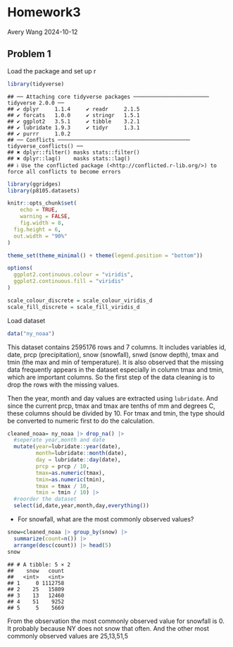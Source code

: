 Homework3
================
Avery Wang
2024-10-12

## Problem 1

Load the package and set up r

``` r
library(tidyverse)
```

    ## ── Attaching core tidyverse packages ──────────────────────── tidyverse 2.0.0 ──
    ## ✔ dplyr     1.1.4     ✔ readr     2.1.5
    ## ✔ forcats   1.0.0     ✔ stringr   1.5.1
    ## ✔ ggplot2   3.5.1     ✔ tibble    3.2.1
    ## ✔ lubridate 1.9.3     ✔ tidyr     1.3.1
    ## ✔ purrr     1.0.2     
    ## ── Conflicts ────────────────────────────────────────── tidyverse_conflicts() ──
    ## ✖ dplyr::filter() masks stats::filter()
    ## ✖ dplyr::lag()    masks stats::lag()
    ## ℹ Use the conflicted package (<http://conflicted.r-lib.org/>) to force all conflicts to become errors

``` r
library(ggridges)
library(p8105.datasets)

knitr::opts_chunk$set(
    echo = TRUE,
    warning = FALSE,
    fig.width = 8,
  fig.height = 6,
  out.width = "90%"
)

theme_set(theme_minimal() + theme(legend.position = "bottom"))

options(
  ggplot2.continuous.colour = "viridis",
  ggplot2.continuous.fill = "viridis"
)

scale_colour_discrete = scale_colour_viridis_d
scale_fill_discrete = scale_fill_viridis_d
```

Load dataset

``` r
data("ny_noaa")
```

This dataset contains 2595176 rows and 7 columns. It includes variables
id, date, prcp (precipitation), snow (snowfall), snwd (snow depth), tmax
and tmin (the max and min of temperature). It is also observed that the
missing data frequently appears in the dataset especially in column tmax
and tmin, which are important columns. So the first step of the data
cleaning is to drop the rows with the missing values.

Then the year, month and day values are extracted using `lubridate`. And
since the current prcp, tmax and tmax are tenths of mm and degrees C,
these columns should be divided by 10. For tmax and tmin, the type
should be converted to numeric first to do the calculation.

``` r
cleaned_noaa= ny_noaa |> drop_na() |>
  #seperate year,month and date
  mutate(year=lubridate::year(date),
         month=lubridate::month(date),
         day = lubridate::day(date),
         prcp = prcp / 10,
         tmax=as.numeric(tmax),
         tmin=as.numeric(tmin),
         tmax = tmax / 10,
         tmin = tmin / 10) |>
  #reorder the dataset
  select(id,date,year,month,day,everything())
```

- For snowfall, what are the most commonly observed values?

``` r
snow=cleaned_noaa |> group_by(snow) |>
  summarize(count=n()) |>
  arrange(desc(count)) |> head(5)
snow
```

    ## # A tibble: 5 × 2
    ##    snow   count
    ##   <int>   <int>
    ## 1     0 1112758
    ## 2    25   15809
    ## 3    13   12460
    ## 4    51    9252
    ## 5     5    5669

From the observation the most commonly observed value for snowfall is 0.
It probably because NY does not snow that often. And the other most
commonly observed values are 25,13,51,5
